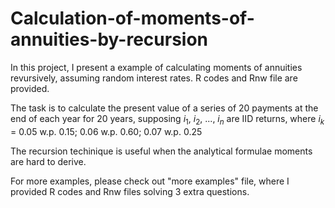 # Calculation-of-moments-of-annuities-by-recursion
In this project, I present a example of calculating moments of annuities revursively, assuming random interest rates. R codes and Rnw file are provided.

The task is to calculate the present value of a series of 20 payments at the end of each year for 20 years, supposing $i_1$, $i_2$, ..., $i_n$ are IID returns, where
$i_k$ = 0.05 w.p. 0.15; 0.06 w.p. 0.60; 0.07 w.p. 0.25

The recursion techinique is useful when the analytical formulae moments are hard to derive.

For more examples, please check out "more examples" file, where I provided R codes and Rnw files solving 3 extra questions.
